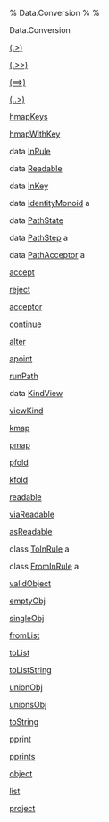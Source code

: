 % Data.Conversion
% 
% 

Data.Conversion

[(.\>)](Data-Conversion.html#v:.-62-)

[(.\>\>)](Data-Conversion.html#v:.-62--62-)

[(==\>)](Data-Conversion.html#v:-61--61--62-)

[(..\>)](Data-Conversion.html#v:..-62-)

[hmapKeys](Data-Conversion.html#v:hmapKeys)

[hmapWithKey](Data-Conversion.html#v:hmapWithKey)

data [InRule](Data-Conversion.html#t:InRule)

data [Readable](Data-Conversion.html#t:Readable)

data [InKey](Data-Conversion.html#t:InKey)

data [IdentityMonoid](Data-Conversion.html#t:IdentityMonoid) a

data [PathState](Data-Conversion.html#t:PathState)

data [PathStep](Data-Conversion.html#t:PathStep) a

data [PathAcceptor](Data-Conversion.html#t:PathAcceptor) a

[accept](Data-Conversion.html#v:accept)

[reject](Data-Conversion.html#v:reject)

[acceptor](Data-Conversion.html#v:acceptor)

[continue](Data-Conversion.html#v:continue)

[alter](Data-Conversion.html#v:alter)

[apoint](Data-Conversion.html#v:apoint)

[runPath](Data-Conversion.html#v:runPath)

data [KindView](Data-Conversion.html#t:KindView)

[viewKind](Data-Conversion.html#v:viewKind)

[kmap](Data-Conversion.html#v:kmap)

[pmap](Data-Conversion.html#v:pmap)

[pfold](Data-Conversion.html#v:pfold)

[kfold](Data-Conversion.html#v:kfold)

[readable](Data-Conversion.html#v:readable)

[viaReadable](Data-Conversion.html#v:viaReadable)

[asReadable](Data-Conversion.html#v:asReadable)

class [ToInRule](Data-Conversion.html#t:ToInRule) a

class [FromInRule](Data-Conversion.html#t:FromInRule) a

[validObject](Data-Conversion.html#v:validObject)

[emptyObj](Data-Conversion.html#v:emptyObj)

[singleObj](Data-Conversion.html#v:singleObj)

[fromList](Data-Conversion.html#v:fromList)

[toList](Data-Conversion.html#v:toList)

[toListString](Data-Conversion.html#v:toListString)

[unionObj](Data-Conversion.html#v:unionObj)

[unionsObj](Data-Conversion.html#v:unionsObj)

[toString](Data-Conversion.html#v:toString)

[pprint](Data-Conversion.html#v:pprint)

[pprints](Data-Conversion.html#v:pprints)

[object](Data-Conversion.html#v:object)

[list](Data-Conversion.html#v:list)

[project](Data-Conversion.html#v:project)

